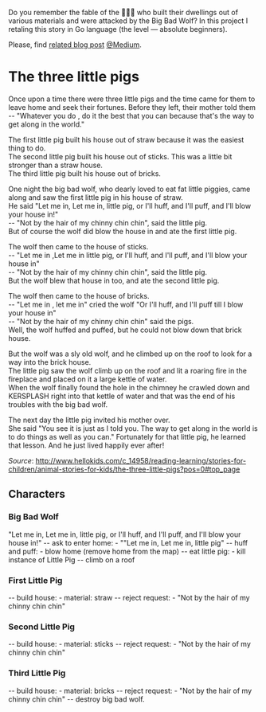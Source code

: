 Do you remember the fable of the 🐷🐷🐷 who built their dwellings out of various materials and were attacked by the Big Bad Wolf?
In this project I retaling this story in Go language (the level — absolute beginners).

Please, find [related blog post](https://medium.com/geekculture/the-three-little-pigs-in-go-language-eb83ab469d6f?source=friends_link&sk=ae81d9084ef983f185bb30615ceedef1) [@Medium](https://genezeiniss.medium.com).

# The three little pigs

Once upon a time there were three little pigs and the time came for them to leave home and seek their fortunes. 
Before they left, their mother told them -- "Whatever you do , do it the best that you can because that's the way to get along in the world."

The first little pig built his house out of straw because it was the easiest thing to do.  
The second little pig built his house out of sticks. This was a little bit stronger than a straw house.  
The third little pig built his house out of bricks.

One night the big bad wolf, who dearly loved to eat fat little piggies, came along and saw the first little pig in his house of straw.  
He said "Let me in, Let me in, little pig, or I'll huff, and I'll puff,  and I'll blow your house in!"  
-- "Not by the hair of my chinny chin chin", said the little pig.   
But of course the wolf did blow the house in and ate the first little pig.

The wolf then came to the house of sticks.   
-- "Let me in ,Let me in little pig, or I'll huff, and I'll puff, and I'll blow your house in"  
-- "Not by the hair of my chinny chin chin", said the little pig.  
But the wolf blew that house in too, and ate the second little pig.

The wolf then came to the house of bricks.  
-- "Let me in , let me in" cried the wolf "Or I'll huff, and I'll puff till I blow your house in"  
-- "Not by the hair of my chinny chin chin" said the pigs.  
Well, the wolf huffed and puffed, but he could not blow down that brick house.

But the wolf was a sly old wolf, and he climbed up on the roof to look for a way into the brick house.   
The little pig saw the wolf climb up on the roof and lit a roaring fire in the fireplace and placed on it a large kettle of water.   
When the wolf finally found the hole in the chimney he crawled down and KERSPLASH right into that kettle of water and that was the end of his troubles with the big bad wolf.

The next day the little pig invited his mother over.  
She said "You see it is just as I told you. The way to get along in the world is to do things as well as you can."
Fortunately for that little pig, he learned that lesson. And he just lived happily ever after!

_Source_: http://www.hellokids.com/c_14958/reading-learning/stories-for-children/animal-stories-for-kids/the-three-little-pigs?pos=0#top_page

## Characters
### Big Bad Wolf
"Let me in, Let me in, little pig, or I'll huff, and I'll puff, and I'll blow your house in!"
-- ask to enter home: - ""Let me in, Let me in, little pig"
-- huff and puff: - blow home (remove home from the map)
-- eat little pig: - kill instance of Little Pig
-- climb on a roof

### First Little Pig
-- build house: - material: straw
-- reject request: - "Not by the hair of my chinny chin chin"

### Second Little Pig
-- build house: - material: sticks
-- reject request: - "Not by the hair of my chinny chin chin"

### Third Little Pig
-- build house: - material: bricks
-- reject request: - "Not by the hair of my chinny chin chin"
-- destroy big bad wolf.

